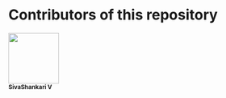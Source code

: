 # Contributors of this repository
<!--
To add your name to the repository contributors, Use this template below:
[<img src="Link To Github Picture" width="100px;"/><br /><sub><b> Your Name Goes Here </b></sub>]( http://Your Github Link ) 
When you modified the template you need to add them to the spaces between the "|"
-->

<img src="https://avatars0.githubusercontent.com/u/35682403?s=460&v=4" width="100px;"/><br /><sub><b> SivaShankari V </b></sub>

